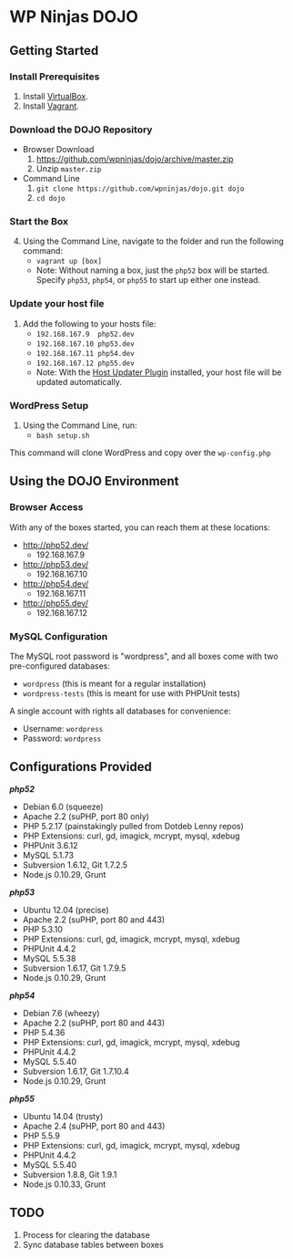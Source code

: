 # WP Ninjas DOJO

## Getting Started

### Install Prerequisites

1. Install [VirtualBox](https://www.virtualbox.org/).
1. Install [Vagrant](http://www.vagrantup.com/).
   
### Download the DOJO Repository

* Browser Download
    1. https://github.com/wpninjas/dojo/archive/master.zip
    2.  Unzip `master.zip`
* Command Line
    1. `git clone https://github.com/wpninjas/dojo.git dojo`
    2. `cd dojo`
    
### Start the Box

4. Using the Command Line, navigate to the folder and run the following command:
    * `vagrant up [box]`
    * Note: Without naming a box, just the `php52` box will be started.
      Specify `php53`, `php54`, or `php55` to start up either one instead.
      
### Update your host file

1. Add the following to your hosts file:
    * `192.168.167.9  php52.dev`
    * `192.168.167.10 php53.dev`
    * `192.168.167.11 php54.dev`
    * `192.168.167.12 php55.dev`
    * Note: With the [Host Updater Plugin](https://github.com/cogitatio/vagrant-hostsupdater) installed, your host file will be updated automatically.
      
### WordPress Setup
1. Using the Command Line, run:
    * `bash setup.sh`

This command will clone WordPress and copy over the `wp-config.php`

## Using the DOJO Environment

### Browser Access

With any of the boxes started, you can reach them at these locations:

* http://php52.dev/
    * 192.168.167.9
* http://php53.dev/
    * 192.168.167.10
* http://php54.dev/
    * 192.168.167.11
* http://php55.dev/
    * 192.168.167.12

### MySQL Configuration

The MySQL root password is "wordpress", and all boxes
come with two pre-configured databases:

* `wordpress` (this is meant for a regular installation)
* `wordpress-tests` (this is meant for use with PHPUnit tests)

A single account with rights all databases for convenience:

* Username: `wordpress`
* Password: `wordpress`

## Configurations Provided

***php52***

* Debian 6.0 (squeeze)
* Apache 2.2 (suPHP, port 80 only)
* PHP 5.2.17 (painstakingly pulled from Dotdeb Lenny repos)
* PHP Extensions: curl, gd, imagick, mcrypt, mysql, xdebug
* PHPUnit 3.6.12
* MySQL 5.1.73
* Subversion 1.6.12, Git 1.7.2.5
* Node.js 0.10.29, Grunt

***php53***

* Ubuntu 12.04 (precise)
* Apache 2.2 (suPHP, port 80 and 443)
* PHP 5.3.10
* PHP Extensions: curl, gd, imagick, mcrypt, mysql, xdebug
* PHPUnit 4.4.2
* MySQL 5.5.38
* Subversion 1.6.17, Git 1.7.9.5
* Node.js 0.10.29, Grunt

***php54***

* Debian 7.6 (wheezy)
* Apache 2.2 (suPHP, port 80 and 443)
* PHP 5.4.36
* PHP Extensions: curl, gd, imagick, mcrypt, mysql, xdebug
* PHPUnit 4.4.2
* MySQL 5.5.40
* Subversion 1.6.17, Git 1.7.10.4
* Node.js 0.10.29, Grunt

***php55***

* Ubuntu 14.04 (trusty)
* Apache 2.4 (suPHP, port 80 and 443)
* PHP 5.5.9
* PHP Extensions: curl, gd, imagick, mcrypt, mysql, xdebug
* PHPUnit 4.4.2
* MySQL 5.5.40
* Subversion 1.8.8, Git 1.9.1
* Node.js 0.10.33, Grunt

## TODO

1. Process for clearing the database
1. Sync database tables between boxes
